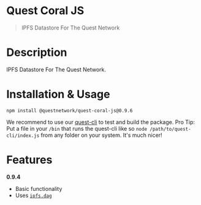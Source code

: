 # Quest Coral JS
> IPFS Datastore For The Quest Network

# Description

IPFS Datastore For The Quest Network.

# Installation & Usage

``npm install @questnetwork/quest-coral-js@0.9.6``

We recommend to use our [quest-cli](quest-cli) to test and build the package.
Pro Tip: Put a file in your `/bin` that runs the quest-cli like so `node /path/to/quest-cli/index.js` from any folder on your system. It's much nicer!

# Features

**0.9.4**
- Basic functionality
- Uses [`ipfs.dag`](https://docs.ipfs.io/concepts/merkle-dag/)
